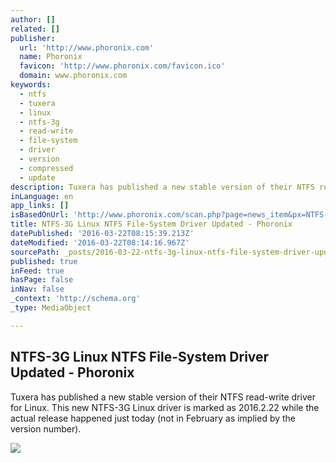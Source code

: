 ```yaml
---
author: []
related: []
publisher:
  url: 'http://www.phoronix.com'
  name: Phoronix
  favicon: 'http://www.phoronix.com/favicon.ico'
  domain: www.phoronix.com
keywords:
  - ntfs
  - tuxera
  - linux
  - ntfs-3g
  - read-write
  - file-system
  - driver
  - version
  - compressed
  - update
description: Tuxera has published a new stable version of their NTFS read-write driver for Linux. This new NTFS-3G Linux driver is marked as 2016.2.22 while the actual release happened just today (not in February as implied by the version number).
inLanguage: en
app_links: []
isBasedOnUrl: 'http://www.phoronix.com/scan.php?page=news_item&px=NTFS-3G-March-2016'
title: NTFS-3G Linux NTFS File-System Driver Updated - Phoronix
datePublished: '2016-03-22T08:15:39.213Z'
dateModified: '2016-03-22T08:14:16.967Z'
sourcePath: _posts/2016-03-22-ntfs-3g-linux-ntfs-file-system-driver-updated-phoronix.md
published: true
inFeed: true
hasPage: false
inNav: false
_context: 'http://schema.org'
_type: MediaObject

---
```

<article style=""><h1>NTFS-3G Linux NTFS File-System Driver Updated - Phoronix</h1><p>Tuxera has published a new stable version of their NTFS read-write driver for Linux. This new NTFS-3G Linux driver is marked as 2016.2.22 while the actual release happened just today (not in February as implied by the version number).</p><img src="http://www.phoronix.com/assets/categories/linuxkernel.jpg" /></article>